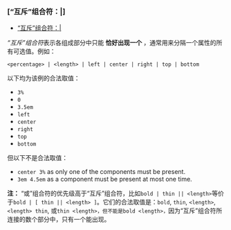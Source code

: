 ### [“互斥”组合符：|]

- [“互斥”组合符：\|](https://developer.mozilla.org/zh-CN/docs/Web/CSS/Value_definition_syntax#%E2%80%9C%E4%BA%92%E6%96%A5%E2%80%9D%E7%BB%84%E5%90%88%E7%AC%A6%EF%BC%9A "Permalink to “互斥”组合符：|")

*“互斥”组合符*表示各组成部分中只能 **恰好出现一个** ，通常用来分隔一个属性的所有可选值。例如：

```
<percentage> | <length> | left | center | right | top | bottom
```

以下均为该例的合法取值：

* `3%`
* `0`
* `3.5em`
* `left`
* `center`
* `right`
* `top`
* `bottom`

但以下不是合法取值：

* `center 3%` as only one of the components must be present.
* `3em 4.5em` as a component must be present at most one time.

**注：** “或”组合符的优先级高于“互斥”组合符，比如`bold | thin || <length>`等价于`bold | [ thin || <length> ]`。它们的合法取值是：`bold`, `thin`, `<length>`, `<length> thin`, 或`thin <length>，但不能是bold <length>，`因为“互斥”组合符所连接的数个部分中，只有一个能出现。
